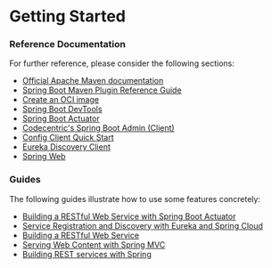 # Getting Started

### Reference Documentation
For further reference, please consider the following sections:

* [Official Apache Maven documentation](https://maven.apache.org/guides/index.html)
* [Spring Boot Maven Plugin Reference Guide](https://docs.spring.io/spring-boot/docs/2.4.8/maven-plugin/reference/html/)
* [Create an OCI image](https://docs.spring.io/spring-boot/docs/2.4.8/maven-plugin/reference/html/#build-image)
* [Spring Boot DevTools](https://docs.spring.io/spring-boot/docs/2.5.2/reference/htmlsingle/#using-boot-devtools)
* [Spring Boot Actuator](https://docs.spring.io/spring-boot/docs/2.5.2/reference/htmlsingle/#production-ready)
* [Codecentric's Spring Boot Admin (Client)](https://codecentric.github.io/spring-boot-admin/current/#getting-started)
* [Config Client Quick Start](https://docs.spring.io/spring-cloud-config/docs/current/reference/html/#_client_side_usage)
* [Eureka Discovery Client](https://docs.spring.io/spring-cloud-netflix/docs/current/reference/html/#service-discovery-eureka-clients)
* [Spring Web](https://docs.spring.io/spring-boot/docs/2.5.2/reference/htmlsingle/#boot-features-developing-web-applications)

### Guides
The following guides illustrate how to use some features concretely:

* [Building a RESTful Web Service with Spring Boot Actuator](https://spring.io/guides/gs/actuator-service/)
* [Service Registration and Discovery with Eureka and Spring Cloud](https://spring.io/guides/gs/service-registration-and-discovery/)
* [Building a RESTful Web Service](https://spring.io/guides/gs/rest-service/)
* [Serving Web Content with Spring MVC](https://spring.io/guides/gs/serving-web-content/)
* [Building REST services with Spring](https://spring.io/guides/tutorials/bookmarks/)

